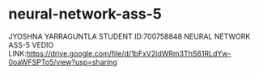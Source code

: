 # neural-network-ass-5
JYOSHNA YARRAGUNTLA
STUDENT ID:700758848
NEURAL NETWORK ASS-5
VEDIO LINK:https://drive.google.com/file/d/1bFxV2jdWRm3ThS61RLdYw-0oaWFSPTo5/view?usp=sharing
